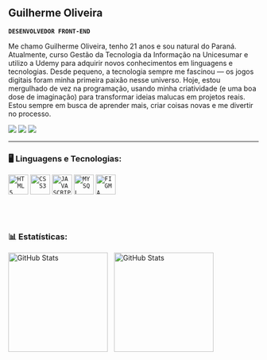 ## Guilherme Oliveira

**`DESENVOLVEDOR FRONT-END`**

Me chamo Guilherme Oliveira, tenho 21 anos e sou natural do Paraná. Atualmente, curso Gestão da Tecnologia da Informação na Unicesumar e utilizo a Udemy para adquirir novos conhecimentos em linguagens e tecnologias. Desde pequeno, a tecnologia sempre me fascinou — os jogos digitais foram minha primeira paixão nesse universo. Hoje, estou mergulhado de vez na programação, usando minha criatividade (e uma boa dose de imaginação) para transformar ideias malucas em projetos reais. Estou sempre em busca de aprender mais, criar coisas novas e me divertir no processo.

<a href="https://www.instagram.com/ohguilher/" target="_blank"><img loading="lazy" src="https://img.shields.io/badge/-Instagram-%23E4405F?style=for-the-badge&logo=instagram&logoColor=white" target="_blank"></a>
<a href="https://www.linkedin.com/in/ohguilher/" target="_blank"><img loading="lazy" src="https://img.shields.io/badge/-LinkedIn-%230077B5?style=for-the-badge&logo=linkedin&logoColor=white" target="_blank"></a>
<a href = "ohguilherdev@gmail.com"><img loading="lazy" src="https://img.shields.io/badge/Gmail-D14836?style=for-the-badge&logo=gmail&logoColor=white" target="_blank"></a>

<hr>

### 🖥️ Linguagens e Tecnologias:

<code><img width="40px" src="https://cdn.jsdelivr.net/gh/devicons/devicon/icons/html5/html5-original-wordmark.svg" title = "HTML5"/></code>
<code><img width="40px" src="https://cdn.jsdelivr.net/gh/devicons/devicon/icons/css3/css3-original-wordmark.svg" title = "CSS3"/></code>
<code><img width="40px" src="https://cdn.jsdelivr.net/gh/devicons/devicon/icons/javascript/javascript-original.svg" title = "JAVASCRIPT"/></code>
<code><img width="40px" src="https://cdn.jsdelivr.net/gh/devicons/devicon/icons/mysql/mysql-original.svg" title = "MYSQL"/></code>
<code><img width="40px" src="https://cdn.jsdelivr.net/gh/devicons/devicon@latest/icons/figma/figma-original.svg" title = "FIGMA"/></code>
          
<br/>
<br/>

### 📊 Estatísticas:

<p>
   <img
    align="left"
    alt="GitHub Stats"
    height="200"
    style="padding-right: 10px;"
    src="https://github-readme-stats.vercel.app/api?username=DevGuilher&show_icons=true&theme=tokyonight&include_all_commits=true&locale=pt-br"/>

   <img
    align="left"
    alt="GitHub Stats"
    height="200"
    src="https://github-readme-stats.vercel.app/api/top-langs/?username=DevGuilher&layout=compact&custom_title=Tecnologias&langs_count=6&theme=tokyonight"/>
   
</p>
